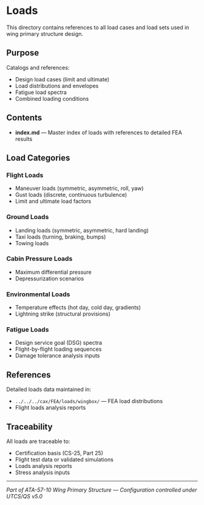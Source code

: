 # Loads

This directory contains references to all load cases and load sets used in wing primary structure design.

## Purpose

Catalogs and references:
- Design load cases (limit and ultimate)
- Load distributions and envelopes
- Fatigue load spectra
- Combined loading conditions

## Contents

- **index.md** — Master index of loads with references to detailed FEA results

## Load Categories

### Flight Loads
- Maneuver loads (symmetric, asymmetric, roll, yaw)
- Gust loads (discrete, continuous turbulence)
- Limit and ultimate load factors

### Ground Loads
- Landing loads (symmetric, asymmetric, hard landing)
- Taxi loads (turning, braking, bumps)
- Towing loads

### Cabin Pressure Loads
- Maximum differential pressure
- Depressurization scenarios

### Environmental Loads
- Temperature effects (hot day, cold day, gradients)
- Lightning strike (structural provisions)

### Fatigue Loads
- Design service goal (DSG) spectra
- Flight-by-flight loading sequences
- Damage tolerance analysis inputs

## References

Detailed loads data maintained in:
- `../../../cax/FEA/loads/wingbox/` — FEA load distributions
- Flight loads analysis reports

## Traceability

All loads are traceable to:
- Certification basis (CS-25, Part 25)
- Flight test data or validated simulations
- Loads analysis reports
- Stress analysis inputs

---

*Part of ATA-57-10 Wing Primary Structure — Configuration controlled under UTCS/QS v5.0*
